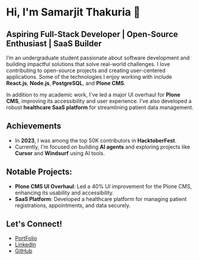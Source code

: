 # Hi, I'm Samarjit Thakuria 👋

## Aspiring Full-Stack Developer | Open-Source Enthusiast | SaaS Builder

I’m an undergraduate student passionate about software development and building impactful solutions that solve real-world challenges. I love contributing to open-source projects and creating user-centered applications. Some of the technologies I enjoy working with include **React.js**, **Node.js**, **PostgreSQL**, and **Plone CMS**.

In addition to my academic work, I've led a major UI overhaul for **Plone CMS**, improving its accessibility and user experience. I’ve also developed a robust **healthcare SaaS platform** for streamlining patient data management.

## Achievements
- In **2023**, I was among the top 50K contributors in **HacktoberFest**.
- Currently, I'm focused on building **AI agents** and exploring projects like **Cursor** and **Windsurf** using AI tools.

## Notable Projects:
- **Plone CMS UI Overhaul**: Led a 40% UI improvement for the Plone CMS, enhancing its usability and accessibility.
- **SaaS Platform**: Developed a healthcare platform for managing patient registrations, appointments, and data securely.

## Let's Connect!

- [PortFolio](https://saamarjitt.netlify.app)
- [LinkedIn](https://www.linkedin.com/in/samarjit-thakuria-96450727b)
- [GitHub](https://github.com/sammyifelse)
